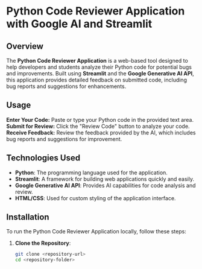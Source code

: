 # Python Code Reviewer Application with Google AI and Streamlit

## Overview

The **Python Code Reviewer Application** is a web-based tool designed to help developers and students analyze their Python code for potential bugs and improvements. Built using **Streamlit** and the **Google Generative AI API**, this application provides detailed feedback on submitted code, including bug reports and suggestions for enhancements.

## Usage
**Enter Your Code:** Paste or type your Python code in the provided text area.
**Submit for Review:** Click the "Review Code" button to analyze your code.
**Receive Feedback:** Review the feedback provided by the AI, which includes bug reports and suggestions for improvement.

## Technologies Used

- **Python**: The programming language used for the application.
- **Streamlit**: A framework for building web applications quickly and easily.
- **Google Generative AI API**: Provides AI capabilities for code analysis and review.
- **HTML/CSS**: Used for custom styling of the application interface.

## Installation

To run the Python Code Reviewer Application locally, follow these steps:

1. **Clone the Repository**:
   ```bash
   git clone <repository-url>
   cd <repository-folder>
